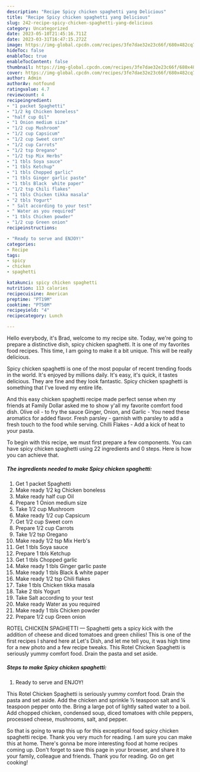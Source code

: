 ```yaml
---
description: "Recipe Spicy chicken spaghetti yang Delicious"
title: "Recipe Spicy chicken spaghetti yang Delicious"
slug: 242-recipe-spicy-chicken-spaghetti-yang-delicious
category: Uncategorized
date: 2023-05-10T21:45:16.711Z
date: 2023-03-31T16:47:15.272Z
image: https://img-global.cpcdn.com/recipes/3fe7dae32e23c66f/680x482cq70/spicy-chicken-spaghetti-recipe-main-photo.jpg
hideToc: false
enableToc: true
enableTocContent: false
thumbnail: https://img-global.cpcdn.com/recipes/3fe7dae32e23c66f/680x482cq70/spicy-chicken-spaghetti-recipe-main-photo.jpg
cover: https://img-global.cpcdn.com/recipes/3fe7dae32e23c66f/680x482cq70/spicy-chicken-spaghetti-recipe-main-photo.jpg
author: Admin
authorAv: notfound
ratingvalue: 4.7
reviewcount: 4
recipeingredient:
- "1 packet Spaghetti"
- "1/2 kg Chicken boneless"
- "half cup Oil"
- "1 Onion medium size"
- "1/2 cup Mushroom"
- "1/2 cup Capsicum"
- "1/2 cup Sweet corn"
- "1/2 cup Carrots"
- "1/2 tsp Oregano"
- "1/2 tsp Mix Herbs"
- "1 tbls Soya sauce"
- "1 tbls Ketchup"
- "1 tbls Chopped garlic"
- "1 tbls Ginger garlic paste"
- "1 tbls Black  white paper"
- "1/2 tsp Chili flakes"
- "1 tbls Chicken tikka masala"
- "2 tbls Yogurt"
- " Salt according to your test"
- " Water as you required"
- "1 tbls Chicken powder"
- "1/2 cup Green onion"
recipeinstructions:

- "Ready to serve and ENJOY!"
categories:
- Recipe
tags:
- spicy
- chicken
- spaghetti

katakunci: spicy chicken spaghetti 
nutrition: 113 calories
recipecuisine: American
preptime: "PT19M"
cooktime: "PT50M"
recipeyield: "4"
recipecategory: Lunch

---
```



Hello everybody, it's Brad, welcome to my recipe site. Today, we're going to prepare a distinctive dish, spicy chicken spaghetti. It is one of my favorites food recipes. This time, I am going to make it a bit unique. This will be really delicious.

Spicy chicken spaghetti is one of the most popular of recent trending foods in the world. It's enjoyed by millions daily. It's easy, it's quick, it tastes delicious. They are fine and they look fantastic. Spicy chicken spaghetti is something that I've loved my entire life.

And this easy chicken spaghetti recipe made perfect sense when my friends at Family Dollar asked me to show y&#39;all my favorite comfort food dish. Olive oil - to fry the sauce Ginger, Onion, and Garlic - You need these aromatics for added flavor. Fresh parsley - garnish with parsley to add a fresh touch to the food while serving. Chilli Flakes - Add a kick of heat to your pasta.


To begin with this recipe, we must first prepare a few components. You can have spicy chicken spaghetti using 22 ingredients and 0 steps. Here is how you can achieve that.

<!--inarticleads1-->

##### The ingredients needed to make Spicy chicken spaghetti:

1. Get 1 packet Spaghetti
1. Make ready 1/2 kg Chicken boneless
1. Make ready half cup Oil
1. Prepare 1 Onion medium size
1. Take 1/2 cup Mushroom
1. Make ready 1/2 cup Capsicum
1. Get 1/2 cup Sweet corn
1. Prepare 1/2 cup Carrots
1. Take 1/2 tsp Oregano
1. Make ready 1/2 tsp Mix Herb&#39;s
1. Get 1 tbls Soya sauce
1. Prepare 1 tbls Ketchup
1. Get 1 tbls Chopped garlic
1. Make ready 1 tbls Ginger garlic paste
1. Make ready 1 tbls Black &amp; white paper
1. Make ready 1/2 tsp Chili flakes
1. Take 1 tbls Chicken tikka masala
1. Take 2 tbls Yogurt
1. Take  Salt according to your test
1. Make ready  Water as you required
1. Make ready 1 tbls Chicken powder
1. Prepare 1/2 cup Green onion


ROTEL CHICKEN SPAGHETTI — Spaghetti gets a spicy kick with the addition of cheese and diced tomatoes and green chilies! This is one of the first recipes I shared here at Let&#39;s Dish, and let me tell you, it was high time for a new photo and a few recipe tweaks. This Rotel Chicken Spaghetti is seriously yummy comfort food. Drain the pasta and set aside. 

<!--inarticleads2-->

##### Steps to make Spicy chicken spaghetti:


1. Ready to serve and ENJOY!

This Rotel Chicken Spaghetti is seriously yummy comfort food. Drain the pasta and set aside. Add the chicken and sprinkle ½ teaspoon salt and ¼ teaspoon pepper onto the. Bring a large pot of lightly salted water to a boil. Add chopped chicken, condensed soup, diced tomatoes with chile peppers, processed cheese, mushrooms, salt, and pepper. 

So that is going to wrap this up for this exceptional food spicy chicken spaghetti recipe. Thank you very much for reading. I am sure you can make this at home. There's gonna be more interesting food at home recipes coming up. Don't forget to save this page in your browser, and share it to your family, colleague and friends. Thank you for reading. Go on get cooking!
